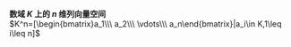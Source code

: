**数域 $K$ 上的 $n$ 维列向量空间**    
 $K^n=[\begin{bmatrix}a_1\\\ a_2\\\ \vdots\\\ a_n\end{bmatrix}|a_i\in K,1\leq i\leq n]$     
